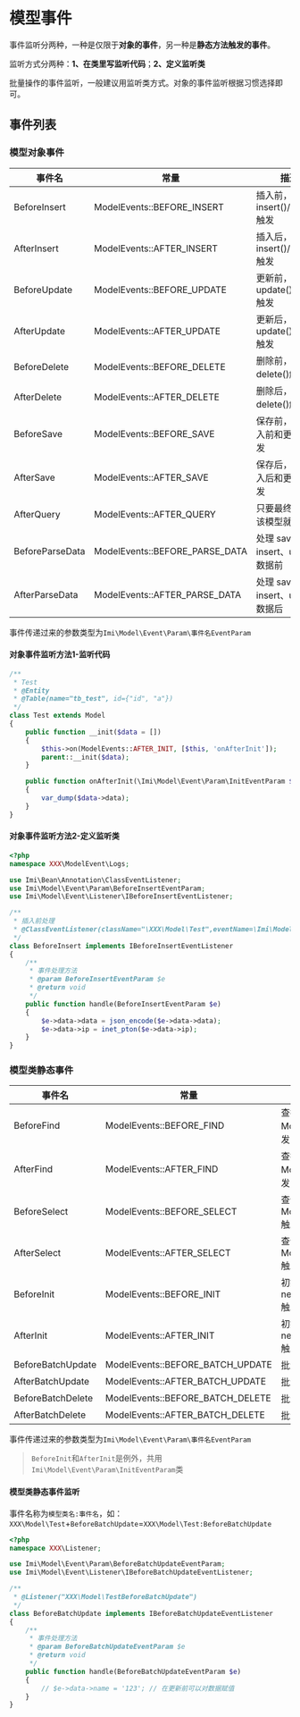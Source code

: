 # 模型事件

事件监听分两种，一种是仅限于**对象的事件**，另一种是**静态方法触发的事件**。

监听方式分两种：**1、在类里写监听代码**；**2、定义监听类**

批量操作的事件监听，一般建议用监听类方式。对象的事件监听根据习惯选择即可。

## 事件列表

### 模型对象事件

| 事件名 | 常量 | 描述 |
| ------ | ------ | ------ |
| BeforeInsert | ModelEvents::BEFORE_INSERT | 插入前，insert()/save()触发 |
| AfterInsert | ModelEvents::AFTER_INSERT | 插入后，insert()/save()触发 |
| BeforeUpdate | ModelEvents::BEFORE_UPDATE | 更新前，update()/save()触发 |
| AfterUpdate | ModelEvents::AFTER_UPDATE | 更新后，update()/save()触发 |
| BeforeDelete | ModelEvents::BEFORE_DELETE | 删除前，delete()触发 |
| AfterDelete | ModelEvents::AFTER_DELETE | 删除后，delete()触发 |
| BeforeSave | ModelEvents::BEFORE_SAVE | 保存前，先于插入前和更新前触发 |
| AfterSave | ModelEvents::AFTER_SAVE | 保存后，后于插入后和更新后触发 |
| AfterQuery | ModelEvents::AFTER_QUERY | 只要最终查询出该模型就会触发 |
| BeforeParseData | ModelEvents::BEFORE_PARSE_DATA | 处理 save、insert、update 数据前 |
| AfterParseData | ModelEvents::AFTER_PARSE_DATA | 处理 save、insert、update 数据后 |

事件传递过来的参数类型为`Imi\Model\Event\Param\事件名EventParam`


#### 对象事件监听方法1-监听代码

```php
/**
 * Test
 * @Entity
 * @Table(name="tb_test", id={"id", "a"})
 */
class Test extends Model
{
    public function __init($data = [])
    {
        $this->on(ModelEvents::AFTER_INIT, [$this, 'onAfterInit']);
        parent::__init($data);
    }

    public function onAfterInit(\Imi\Model\Event\Param\InitEventParam $data)
    {
        var_dump($data->data);
    }
}
```

#### 对象事件监听方法2-定义监听类

```php
<?php
namespace XXX\ModelEvent\Logs;

use Imi\Bean\Annotation\ClassEventListener;
use Imi\Model\Event\Param\BeforeInsertEventParam;
use Imi\Model\Event\Listener\IBeforeInsertEventListener;

/**
 * 插入前处理
 * @ClassEventListener(className="\XXX\Model\Test",eventName=\Imi\Model\Event\ModelEvents::BEFORE_INSERT)
 */
class BeforeInsert implements IBeforeInsertEventListener
{
    /**
     * 事件处理方法
     * @param BeforeInsertEventParam $e
     * @return void
     */
    public function handle(BeforeInsertEventParam $e)
    {
        $e->data->data = json_encode($e->data->data);
        $e->data->ip = inet_pton($e->data->ip);
    }
}
```

### 模型类静态事件

| 事件名 | 常量 | 描述 |
| ------ | ------ | ------ |
| BeforeFind | ModelEvents::BEFORE_FIND | 查找前，Model::find()触发 |
| AfterFind | ModelEvents::AFTER_FIND | 查找后，Model::find()触发 |
| BeforeSelect | ModelEvents::BEFORE_SELECT | 查询前，Model::select()触发 |
| AfterSelect | ModelEvents::AFTER_SELECT | 查询后，Model::select()触发 |
| BeforeInit | ModelEvents::BEFORE_INIT | 初始化值前，newInstance()触发 |
| AfterInit | ModelEvents::AFTER_INIT | 初始化值后，newInstance()触发 |
| BeforeBatchUpdate | ModelEvents::BEFORE_BATCH_UPDATE | 批量更新前 |
| AfterBatchUpdate | ModelEvents::AFTER_BATCH_UPDATE | 批量更新后 |
| BeforeBatchDelete | ModelEvents::BEFORE_BATCH_DELETE | 批量删除前 |
| AfterBatchDelete | ModelEvents::AFTER_BATCH_DELETE | 批量删除后 |

事件传递过来的参数类型为`Imi\Model\Event\Param\事件名EventParam`

> `BeforeInit`和`AfterInit`是例外，共用`Imi\Model\Event\Param\InitEventParam`类


#### 模型类静态事件监听

事件名称为`模型类名:事件名`，如：`XXX\Model\Test`+`BeforeBatchUpdate`=`XXX\Model\Test:BeforeBatchUpdate`

```php
<?php
namespace XXX\Listener;

use Imi\Model\Event\Param\BeforeBatchUpdateEventParam;
use Imi\Model\Event\Listener\IBeforeBatchUpdateEventListener;

/**
 * @Listener("XXX\Model\TestBeforeBatchUpdate")
 */
class BeforeBatchUpdate implements IBeforeBatchUpdateEventListener
{
    /**
     * 事件处理方法
     * @param BeforeBatchUpdateEventParam $e
     * @return void
     */
    public function handle(BeforeBatchUpdateEventParam $e)
    {
        // $e->data->name = '123'; // 在更新前可以对数据赋值
    }
}

```
